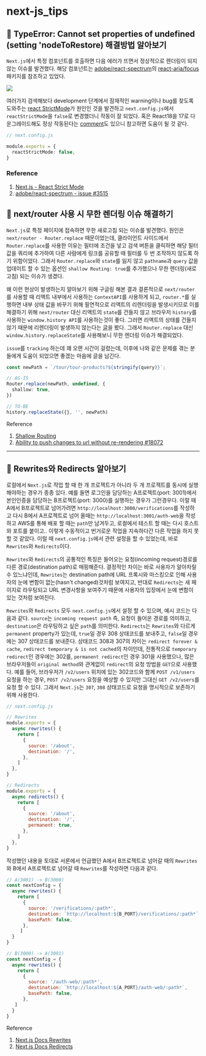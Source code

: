 # next-js_tips

## 📍 TypeError: Cannot set properties of undefined (setting 'nodeToRestore) 해결방법 알아보기
`Next.js`에서 특정 컴포넌트를 호출하면 다음 에러가 뜨면서 정상적으로 렌더링이 되지 않는 이슈를 발견했다. 해당 컴포넌트는 <a href='https://github.com/adobe/react-spectrum'>adobe/react-spectrum</a>의 <a href='https://www.npmjs.com/package/@react-aria/focus'>react-aria/focus</a> 패키지를 참조하고 있었다.

![](https://res.cloudinary.com/ywtechit/image/upload/v1680700233/eoki5ncrkjyivf4a3269.png)

여러가지 검색해보다 development 단계에서 잠재적인 warning이나 bug를 찾도록 도와주는 <a href='https://nextjs.org/docs/api-reference/next.config.js/react-strict-mode'>react StrictMode</a>가 원인인 것을 발견하고 `next.config.js`에서 `reactStrictMode`을 `false`로 변경했더니 작동이 잘 되었다. 혹은 React18을 17로 다운그레이드해도 정상 작동된다는 <a href='https://github.com/adobe/react-spectrum/issues/3515#issuecomment-1246823646'>comment</a>도 있으니 참고하면 도움이 될 것 같다.

```typescript
// next.config.js

module.exports = {
  reactStrictMode: false,
}
```

### Reference
1. <a href='https://nextjs.org/docs/api-reference/next.config.js/react-strict-mode'>Next.js - React Strict Mode</a>
2. <a href='https://github.com/adobe/react-spectrum/issues/3515'>adobe/react-spectrum - issue #3515</a>


## 📍 next/router 사용 시 무한 렌더링 이슈 해결하기
`Next.js`로 특정 페이지에 접속하면 무한 새로고침 되는 이슈를 발견했다. 원인은 `next/router - Router.replace` 때문이었는데, 클라이언트 사이드에서 `Router.replace`를 사용한 이유는 필터에 조건을 넣고 검색 버튼을 클릭하면 해당 필터 값을 쿼리에 추가하여 다른 사람에게 링크를 공유할 때 필터를 두 번 조작하지 않도록 하기 위함이었다. 그래서 `Router.replace`와 `state`를 잃지 않고 `pathname`과 `query` 값을 업데이트 할 수 있는 옵션인 `shallow Routing: true`를 추가했으나 무한 렌더링(새로고침) 되는 이슈가 생겼다. 

왜 이런 현상이 발생하는지 알아보기 위해 구글링 해본 결과 결론적으로 `next/router`를 사용할 때 리액트 내부에서 사용하는 `ContextAPI`를 사용하게 되고, `router.*`를 실행하면 내부 상태 값을 바꾸기 위해 필연적으로 리액트의 리렌더링을 발생시키므로 이를 해결하기 위해 `next/router` 대신 리액트의 `state`를 건들지 않고 브라우저 `history`를 사용하는 `window.history API`를 사용하는것이 좋다. 그러면 리액트의 상태를 건들지 않기 때문에 리렌더링이 발생하지 않는다는 <a href='https://github.com/vercel/next.js/discussions/18072'>글</a>을 봤다. 그래서 `Router.replace` 대신 `window.history.replaceState`를 사용해보니 무한 렌더링 이슈가 해결되었다. 

`issue`를 `tracking` 하는데 꽤 오랜 시간이 걸렸는데, 이후에 나와 같은 문제를 겪는 분들에게 도움이 되었으면 좋겠는 마음에 글을 남긴다.

```typescript
const newPath = `/tour/tour-products?${stringify(query)}`;

// AS-IS
Router.replace(newPath, undefined, {
  shallow: true,
})

// TO-BE
history.replaceState({}, '', newPath)
```

Reference
1. <a href='https://nextjs.org/docs/routing/shallow-routing'>Shallow Routing</a>
2. <a href='https://github.com/vercel/next.js/discussions/18072'>Ability to push changes to url without re-rendering #18072</a>

---
## 📍 Rewrites와 Redirects 알아보기
로컬에서 `Next.js`로 작업 할 때 한 개 프로젝트가 아니라 두 개 프로젝트를 동시에 실행해야하는 경우가 종종 있다. 예를 들면 로그인을 담당하는 A프로젝트(port: 3001)에서 본인인증을 담당하는 B프로젝트(port: 3000)를 실행하는 경우가 그런경우다. 이럴 때 A에서 B프로젝트로 넘어가려면 `http://localhost:3000/verifications`를 작성하고 다시 B에서 A프로젝트로 넘어 올때는 `http://localhost:3001/auth-web`을 작성하고 AWS를 통해 배포 할 때는 `path`만 남겨두고, 로컬에서 테스트 할 때는 다시 호스트와 포트를 붙이고.. 이렇게 수동적이고 번거로운 작업을 지속하다간 다른 작업을 하지 못할 것 같았다. 이럴 때 `next.config.js`에서 관련 설정을 할 수 있었는데, 바로 `Rewrites`와 `Redirects`이다.

`Rewrites`와 `Redirects`의 공통적인 특징은 들어오는 요청(incoming request)경로를 다른 경로(destination path)로 매핑해준다. 결정적인 차이는 바로 사용자가 알아차릴 수 있느냐인데, `Rewrites`는 destination path에 URL 프록시와 마스킹으로 인해 사용자의 눈에 변함이 없는(hasn't changed)것처럼 보여지고, 반대로 `Redirects`는 새 페이지로 라우팅되고 URL 변경사항을 보여주기 때문에 사용자의 입장에서 눈에 변함이 있는 것처럼 보여진다. 

`Rewrites`와 `Redirects` 모두 `next.config.js`에서 설정 할 수 있으며, 예시 코드는 다음과 같다. `source`는 `incoming request path` 즉, 요청이 들어온 경로를 의미하고, `destination`은 라우팅하고 싶은 `path`를 의미한다. `Redirects`는 `Rewrites`와 다르게 `permanent` property가 있는데, `true`일 경우 308 상태코드를 보내주고, `false`일 경우에는 307 상태코드를 보내준다. 상태코드 308과 307의 차이는 `redirect forever & cache`, `redirect temporary & is not cached`의 차이인데, 전통적으로 `temporary redirect`인 경우에는 302를, `permanent redirect`인 경우 301을 사용했으나, 많은 브라우저들이 `original method`와 관계없이 `redirect`의 요청 방법을 `GET`으로 사용했다. 예를 들어, 브라우저가 `/v2/users` 위치에 있는 302코드와 함께 `POST /v1/users`요청을 하는 경우, `POST /v2/users` 요청을 예상할 수 있지만 그대신 `GET /v2/users`를 요청 할 수 있다. 그래서 `Next.js`는 `307`, `308` 상태코드로 요청을 명시적으로 보존하기 위해 사용한다.

```javascript
// next.config.js

// Rewrites
module.exports = {
  async rewrites() {
    return [
      {
        source: '/about',
        destination: '/',
      },
    ]
  },
}

// Redirects
module.exports = {
  async redirects() {
    return [
      {
        source: '/about',
        destination: '/',
        permanent: true,
      },
    ]
  },
}
```

작성했던 내용을 토대로 서론에서 언급했던 A에서 B프로젝트로 넘어갈 때의 `Rewrites`와 B에서 A프로젝트로 넘어갈 때 `Rewrites`를 작성하면 다음과 같다.

```javascript
// A(3001) -> B(3000)
const nextConfig = {
  async rewrites() {
    return [
      {
        source: '/verifications/:path*',
        destination: `http://localhost:${B_PORT}/verifications/:path*`,
        basePath: false,
      },
     ]
  }
}

// B(3000) -> A(3001)
const nextConfig = {
  async rewrites() {
    return [
      {
        source: '/auth-web/:path*',
        destination: `http://localhost:${A_PORT}/auth-web/:path*`,
        basePath: false,
      },
   ]
  }
}
```

Reference
1. <a href='https://nextjs.org/docs/api-reference/next.config.js/rewrites'>Next.js Docs Rewrites</a>
2. <a href='https://nextjs.org/docs/api-reference/next.config.js/redirects'>Next.js Docs Redirects</a>